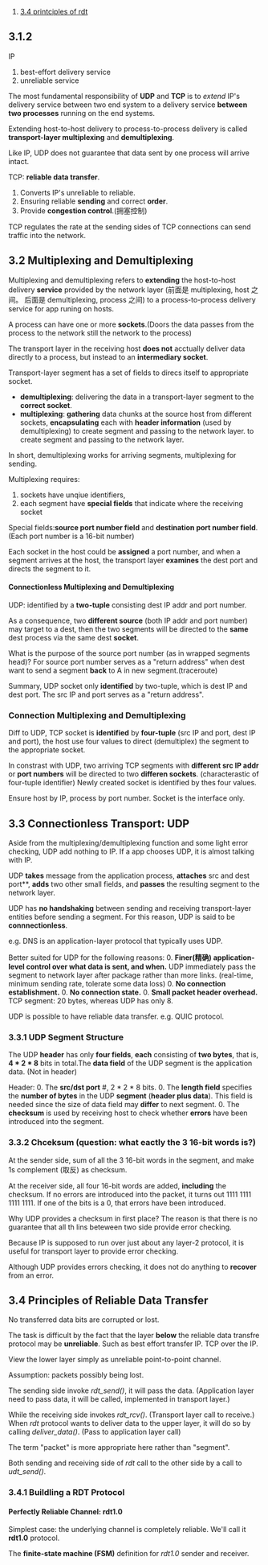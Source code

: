 1. [3.4 printciples of rdt](#34-principles-of-reliable-data-transfer)

## 3.1.2

IP
1. best-effort delivery service
2. unreliable service

The most fundamental responsibility of **UDP** and **TCP** is to *extend* IP's delivery service between two end system to a delivery service **between two processes** running on the end systems.

Extending host-to-host delivery to process-to-process delivery is called **transport-layer multiplexing** and **demultiplexing**.

Like IP, UDP does not guarantee that data sent by one process will arrive intact.

TCP: **reliable data transfer**. 
1. Converts IP's unreliable to reliable. 
2. Ensuring reliable **sending** and correct **order**.
3. Provide **congestion control**.(拥塞控制)

TCP regulates the rate at the sending sides of TCP connections can send traffic into the network.

## 3.2 Multiplexing and Demultiplexing

Multiplexing and demultiplexing refers to **extending** the host-to-host delivery **service** provided by the network layer (前面是 multiplexing, host 之间。 后面是 demultiplexing, process 之间) to a process-to-process delivery service for app runing on hosts.

A process can have one or more **sockets**.(Doors the data passes from the process to the network still the network to the process)

The transport layer in the receiving host **does not** acctually deliver data directly to a process, but instead to an **intermediary socket**.

Transport-layer segment has a set of fields to direcs itself to appropriate socket.

* **demultiplexing**: delivering the data in a transport-layer segment to the **correct socket**.
* **multiplexing**: **gathering** data chunks at the source host from different sockets, **encapsulating** each with **header information** (used by demultiplexing) to create segment and passing to the network layer. to create segment and passing to the network layer.

In short, demultiplexing works for arriving segments, multiplexing for sending.

Multiplexing requires:
1. sockets have unqiue identifiers,
2. each segment have **special fields** that indicate where the receiving socket

Special fields:**source port number field** and **destination port number field**.(Each port number is a 16-bit number)

Each socket in the host could be **assigned** a port number, and when a segment arrives at the host, the transport layer **examines** the dest port and directs the segment to it.

#### Connectionless Multiplexing and Demultiplexing

UDP: identified by a **two-tuple** consisting dest IP addr and port number. 

As a consequence, two **different source** (both IP addr and port number) may target to a dest, then the two segments will be directed to the **same** dest process via the same dest **socket**.

What is the purpose of the source port number (as in wrapped segments head)? For source port number serves as a "return address" when dest want to send a segment **back** to A in new segment.(traceroute)

Summary, UDP socket only **identified** by two-tuple, which is dest IP and dest port. The src IP and port serves as a "return address".

### Connection Multiplexing and Demultiplexing

Diff to UDP, TCP socket is **identified** by **four-tuple** (src IP and port, dest IP and port), the host use four values to direct (demultiplex) the segment to the appropriate socket.

In constrast with UDP, two arriving TCP segments with **different src IP addr** or **port numbers** will be directed to two **differen sockets**. (characterastic of four-tuple identifier) Newly created socket is identified by thes four values.

Ensure host by IP, process by port number. Socket is the interface only.

## 3.3 Connectionless Transport: UDP

Aside from the multiplexing/demultiplexing function and some light error checking, UDP add nothing to IP. If a app chooses UDP, it is almost talking with IP.

UDP **takes** message from the application process, **attaches** src and dest port**, **adds** two other small fields, and **passes** the resulting segment to the network layer.

UDP has **no handshaking** between sending and receiving transport-layer entities before sending a segment. For this reason, UDP is said to be **connnectionless**.

e.g. DNS is an application-layer protocol that typically uses UDP.

Better suited for UDP for the following reasons:
0. **Finer(精确) application-level control over what data is sent, and when.** UDP immediately pass the segment to network layer after package rather than more links. (real-time, minimum sending rate, tolerate some data loss)
0. **No connection establishment.**
0. **No connection state.**
0. **Small packet header overhead.** TCP segment: 20 bytes, whereas UDP has only 8.

UDP is possible to have reliable data transfer. e.g. QUIC protocol.

### 3.3.1 UDP Segment Structure

The UDP **header** has only **four fields**, **each** consisting of **two bytes**, that is, **4 * 2 * 8** bits in total.The **data field** of the UDP segment is the application data. (Not in header)

Header:
0. The **src/dst port** #, 2 * 2 * 8 bits.
0. The **length field** specifies the **number of bytes** in the UDP **segment** (**header plus data**). This field is needed since the size of data field may **differ** to next segment.
0. The **checksum** is used by receiving host to check whether **errors** have been introduced into the segment.

### 3.3.2 Chceksum (question: what eactly the 3 16-bit words is?)

At the sender side, sum of all the 3 16-bit words in the segment, and make 1s complement (取反) as checksum.

At the receiver side, all four 16-bit words are added, **including** the checksum. If no errors are introduced into the packet, it turns out 1111 1111 1111 1111. If one of the bits is a 0, that errors have been introduced.

Why UDP provides a checksum in first place? The reason is that there is no guarantee that all th lins beteween two side provide error checking.

Because IP is supposed to run over just about any layer-2 protocol, it is useful for transport layer to provide error checking.

Although UDP provides errors checking, it does not do anything to **recover** from an error.

## 3.4 Principles of Reliable Data Transfer

No transferred data bits are corrupted or lost.

The task is difficult by the fact that the layer **below** the reliable data transfre protocol may be **unreliable**. Such as best effort transfer IP. TCP over the IP.

View the lower layer simply as unreliable point-to-point channel.

Assumption: packets possibly being lost.

The sending side invoke *rdt_send()*, it will pass the data. (Application layer need to pass data, it will be called, implemented in transport layer.)

While the receiving side invokes *rdt_rcv()*. (Transport layer call to receive.) When *rdt* protocol wants to deliver data to the upper layer, it will do so by calling *deliver_data()*. (Pass to application layer call)

The term "packet" is more appropriate here rather than "segment".

Both sending and receiving side of *rdt* call to the other side by a call to *udt_send()*.

### 3.4.1 Buildling a RDT Protocol

#### Perfectly Reliable Channel: rdt1.0

Simplest case: the underlying channel is completely reliable. We'll call it **rdt1.0** protocol.

The **finite-state machine (FSM)** definition for *rdt1.0* sender and receiver. 
